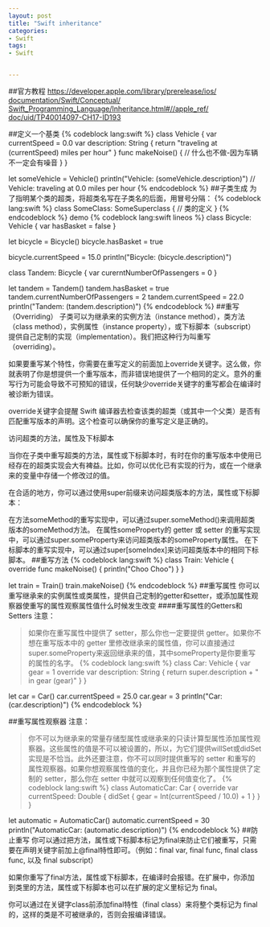 ```yaml
---
layout: post
title: "Swift inheritance"
categories:
- Swift
tags:
- Swift


---
```

##官方教程
[https://developer.apple.com/library/prerelease/ios/  documentation/Swift/Conceptual/  Swift_Programming_Language/Inheritance.html#//apple_ref/  doc/uid/TP40014097-CH17-ID193](https://developer.apple.com/library/prerelease/ios/documentation/Swift/Conceptual/Swift_Programming_Language/Inheritance.html#//apple_ref/doc/uid/TP40014097-CH17-ID193)

##定义一个基类
{% codeblock lang:swift  %}
class Vehicle {
    var currentSpeed = 0.0
    var description: String {
        return "traveling at \(currentSpeed) miles per hour"
    }
    func makeNoise() {
        // 什么也不做-因为车辆不一定会有噪音
    }
}

let someVehicle = Vehicle()
println("Vehicle: \(someVehicle.description)")
// Vehicle: traveling at 0.0 miles per hour
{% endcodeblock %}
##子类生成
为了指明某个类的超类，将超类名写在子类名的后面，用冒号分隔：
{% codeblock lang:swift  %}
class SomeClass: SomeSuperclass {
    // 类的定义
}
{% endcodeblock %}
demo
{% codeblock lang:swift lineos %}
class Bicycle: Vehicle {
	var hasBasket = false
}

let bicycle = Bicycle()
bicycle.hasBasket = true

bicycle.currentSpeed = 15.0
println("Bicycle: \(bicycle.description)")

class Tandem: Bicycle {
	var curerntNumberOfPassengers = 0
}

let tandem = Tandem()
tandem.hasBasket = true
tandem.currentNumberOfPassengers = 2
tandem.currentSpeed = 22.0
println("Tandem: \(tandem.description)")
{% endcodeblock %}
##重写（Overriding）
子类可以为继承来的实例方法（instance method），类方法（class method），实例属性（instance property），或下标脚本（subscript）提供自己定制的实现（implementation）。我们把这种行为叫重写（overriding）。

如果要重写某个特性，你需要在重写定义的前面加上override关键字。这么做，你就表明了你是想提供一个重写版本，而非错误地提供了一个相同的定义。意外的重写行为可能会导致不可预知的错误，任何缺少override关键字的重写都会在编译时被诊断为错误。

override关键字会提醒 Swift 编译器去检查该类的超类（或其中一个父类）是否有匹配重写版本的声明。这个检查可以确保你的重写定义是正确的。

访问超类的方法，属性及下标脚本

当你在子类中重写超类的方法，属性或下标脚本时，有时在你的重写版本中使用已经存在的超类实现会大有裨益。比如，你可以优化已有实现的行为，或在一个继承来的变量中存储一个修改过的值。

在合适的地方，你可以通过使用super前缀来访问超类版本的方法，属性或下标脚本：

在方法someMethod的重写实现中，可以通过super.someMethod()来调用超类版本的someMethod方法。
在属性someProperty的 getter 或 setter 的重写实现中，可以通过super.someProperty来访问超类版本的someProperty属性。
在下标脚本的重写实现中，可以通过super[someIndex]来访问超类版本中的相同下标脚本。
##重写方法
{% codeblock lang:swift  %}
class Train: Vehicle {
	override func makeNoise() {
		println("Choo Choo")
	}
}

let train = Train()
train.makeNoise()
{% endcodeblock %}
##重写属性
你可以重写继承来的实例属性或类属性，提供自己定制的getter和setter，或添加属性观察器使重写的属性观察属性值什么时候发生改变
####重写属性的Getters和Setters
注意：
>如果你在重写属性中提供了 setter，那么你也一定要提供 getter。如果你不想在重写版本中的 getter 里修改继承来的属性值，你可以直接通过super.someProperty来返回继承来的值，其中someProperty是你要重写的属性的名字。
{% codeblock lang:swift  %}
class Car: Vehicle {
    var gear = 1
    override var description: String {
        return super.description + " in gear \(gear)"
    }
}

let car = Car()
car.currentSpeed = 25.0
car.gear = 3
println("Car: \(car.description)")
{% endcodeblock %}

##重写属性观察器
注意：
>你不可以为继承来的常量存储型属性或继承来的只读计算型属性添加属性观察器。这些属性的值是不可以被设置的，所以，为它们提供willSet或didSet实现是不恰当。此外还要注意，你不可以同时提供重写的 setter 和重写的属性观察器。如果你想观察属性值的变化，并且你已经为那个属性提供了定制的 setter，那么你在 setter 中就可以观察到任何值变化了。
{% codeblock lang:swift  %}
class AutomaticCar: Car {
    override var currentSpeed: Double {
        didSet {
            gear = Int(currentSpeed / 10.0) + 1
        }
    }
}

let automatic = AutomaticCar()
automatic.currentSpeed = 30
println("AutomaticCar: \(automatic.description)")
{% endcodeblock %}
##防止重写
你可以通过把方法，属性或下标脚本标记为final来防止它们被重写，只需要在声明关键字前加上@final特性即可。（例如：final var, final func, final class func, 以及 final subscript）

如果你重写了final方法，属性或下标脚本，在编译时会报错。在扩展中，你添加到类里的方法，属性或下标脚本也可以在扩展的定义里标记为 final。

你可以通过在关键字class前添加final特性（final class）来将整个类标记为 final 的，这样的类是不可被继承的，否则会报编译错误。